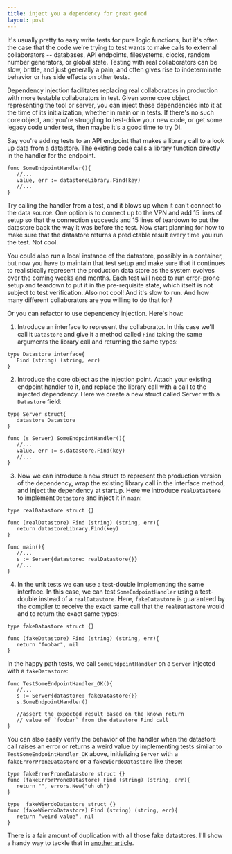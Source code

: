 ```yaml
---
title: inject you a dependency for great good
layout: post
---
```


It's usually pretty to easy write tests for pure logic functions, but it's often the case that the code we're trying to test wants to make calls to external collaborators -- databases, API endpoints, filesystems, clocks, random number generators, or global state. Testing with real collaborators can be slow, brittle, and just generally a pain, and often gives rise to indeterminate behavior or has side effects on other tests.  

Dependency injection facilitates replacing real collaborators in production with more testable collaborators in test.  Given some core object representing the tool or server, you can inject these dependencies into it at the time of its initialization, whether in main or in tests.  If there's no such core object, and you're struggling to test-drive your new code, or get some legacy code under test, then maybe it's a good time to try DI.

Say you're adding tests to an API endpoint that makes a library call to a look up data from a datastore.  The existing code calls a library function directly in the handler for the endpoint. 

```
func SomeEndpointHandler(){
   //...
   value, err := datastoreLibrary.Find(key)
   //...
}
```

Try calling the handler from a test, and it blows up when it can't connect to the data source.  One option is to connect up to the VPN and add 15 lines of setup so that the connection succeeds and 15 lines of teardown to put the datastore back the way it was before the test.  Now start planning for how to make sure that the datastore returns a predictable result every time you run the test.  Not cool.  

You could also run a local instance of the datastore, possibly in a container, but now you have to maintain that test setup and make sure that it continues to realistically represent the production data store as the system evolves over the coming weeks and months.  Each test will need to run error-prone setup and teardown to put it in the pre-requisite state, which itself is not subject to test verification.  Also not cool!  And it's slow to run. And how many different collaborators are you willing to do that for?

Or you can refactor to use dependency injection.  Here's how:

1. Introduce an interface to represent the collaborator.  In this case we'll call it `Datastore` and give it a method called `Find` taking the same arguments the library call and returning the same types:

```
type Datastore interface{
   Find (string) (string, err)
}
```

2. Introduce the core object as the injection point.  Attach your existing endpoint handler to it, and replace the library call with a call to the injected dependency.  Here we create a new struct called Server with a `Datastore` field:

```
type Server struct{
   datastore Datastore
}
 
func (s Server) SomeEndpointHandler(){
   //...
   value, err := s.datastore.Find(key)
   //...
} 
```

3. Now we can introduce a new struct to represent the production version of the dependency, wrap the existing library call in the interface method, and inject the dependency at startup.  Here we introduce `realDatastore` to implement `Datastore` and inject it in `main`:
 
```
type realDatastore struct {}

func (realDatastore) Find (string) (string, err){
   return datastoreLibrary.Find(key)
}

func main(){
   //...
   s := Server{datastore: realDatastore{}}
   //...
}
```

4. In the unit tests we can use a test-double implementing the same interface.  In this case, we can test `SomeEndpointHandler` using a test-double instead of a `realDatastore`.  Here, `fakeDatastore` is guaranteed by the compiler to receive the exact same call that the `realDatastore` would and to return the exact same types: 

```
type fakeDatastore struct {}

func (fakeDatastore) Find (string) (string, err){
   return "foobar", nil
} 
```

In the happy path tests, we call `SomeEndpointHandler` on a `Server` injected with a `fakeDatastore`:

```
func TestSomeEndpointHandler_OK(){
   //...
   s := Server{datastore: fakeDatastore{}}
   s.SomeEndpointHandler()

   //assert the expected result based on the known return 
   // value of `foobar` from the datastore Find call 
}
```

You can also easily verify the behavior of the handler when the datastore call raises an error or returns a weird value by implementing tests similar to `TestSomeEndpointHandler_OK` above, initializing `Server` with a `fakeErrorProneDatastore` or a `fakeWierdoDatastore` like these:

```
type fakeErrorProneDatastore struct {}
func (fakeErrorProneDatastore) Find (string) (string, err){
   return "", errors.New("uh oh")
}
```
```
type  fakeWierdoDatastore struct {}
func (fakeWierdoDatastore) Find (string) (string, err){
   return "weird value", nil
}
```
There is a fair amount of duplication with all those fake datastores.  I'll show a handy way to tackle that in [another article](https://wwwin-github.cisco.com/jchampne/NotesOnCode/wiki/dry-up-your-doubles).
